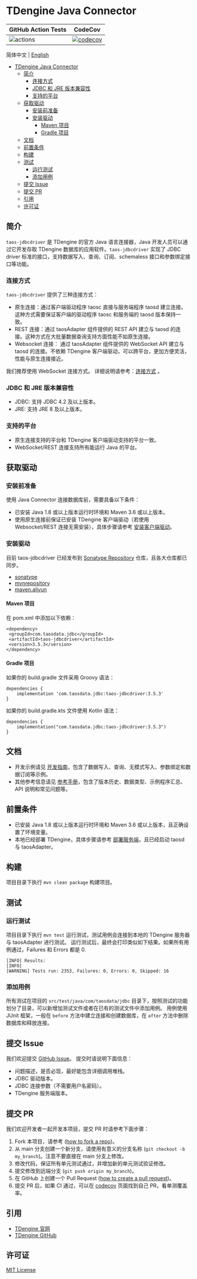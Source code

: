 # TDengine Java Connector

| GitHub Action Tests                                                                                  | CodeCov                                                                                                                                               |
| ---------------------------------------------------------------------------------------------------- | ----------------------------------------------------------------------------------------------------------------------------------------------------- |
| ![actions](https://github.com/taosdata/taos-connector-jdbc/actions/workflows/version3.yml/badge.svg) | [![codecov](https://codecov.io/gh/taosdata/taos-connector-jdbc/graph/badge.svg?token=GQRD9WCQ64)](https://codecov.io/gh/taosdata/taos-connector-jdbc) |


简体中文 | [English](./README.md)

- [TDengine Java Connector](#tdengine-java-connector)
  - [简介](#简介)
    - [连接方式](#连接方式)
    - [JDBC 和 JRE 版本兼容性](#jdbc-和-jre-版本兼容性)
    - [支持的平台](#支持的平台)
  - [获取驱动](#获取驱动)
    - [安装前准备](#安装前准备)
    - [安装驱动](#安装驱动)
      - [Maven 项目](#maven-项目)
      - [Gradle 项目](#gradle-项目)
  - [文档](#文档)
  - [前置条件](#前置条件)
  - [构建](#构建)
  - [测试](#测试)
    - [运行测试](#运行测试)
    - [添加用例](#添加用例)
  - [提交 Issue](#提交-issue)
  - [提交 PR](#提交-pr)
  - [引用](#引用)
  - [许可证](#许可证)


## 简介

`taos-jdbcdriver` 是 TDengine 的官方 Java 语言连接器，Java 开发人员可以通过它开发存取 TDengine 数据库的应用软件。`taos-jdbcdriver` 实现了 JDBC driver 标准的接口，支持数据写入、查询、订阅、schemaless 接口和参数绑定接口等功能。  

### 连接方式
`taos-jdbcdriver` 提供了三种连接方式：
- 原生连接：通过客户端驱动程序 taosc 直接与服务端程序 taosd 建立连接。这种方式需要保证客户端的驱动程序 taosc 和服务端的 taosd 版本保持一致。
- REST 连接：通过 taosAdapter 组件提供的 REST API 建立与 taosd 的连接。这种方式在大批量数据查询支持方面性能不如原生连接。
- Websocket 连接： 通过 taosAdapter 组件提供的 WebSocket API 建立与 taosd 的连接。不依赖 TDengine 客户端驱动，可以跨平台，更加方便灵活，性能与原生连接接近。  

我们推荐使用 WebSocket 连接方式。 详细说明请参考：[连接方式](https://docs.taosdata.com/develop/connect/#%E8%BF%9E%E6%8E%A5%E6%96%B9%E5%BC%8F) 。


### JDBC 和 JRE 版本兼容性
- JDBC: 支持 JDBC 4.2 及以上版本。
- JRE: 支持 JRE 8 及以上版本。

### 支持的平台
- 原生连接支持的平台和 TDengine 客户端驱动支持的平台一致。
- WebSocket/REST 连接支持所有能运行 Java 的平台。


## 获取驱动

### 安装前准备

使用 Java Connector 连接数据库前，需要具备以下条件：

- 已安装 Java 1.8 或以上版本运行时环境和 Maven 3.6 或以上版本。
- 使用原生连接前保证已安装 TDengine 客户端驱动（若使用 Websocket/REST 连接无需安装），具体步骤请参考 [安装客户端驱动](https://docs.taosdata.com/develop/connect/#%E5%AE%89%E8%A3%85%E5%AE%A2%E6%88%B7%E7%AB%AF%E9%A9%B1%E5%8A%A8-taosc)。

### 安装驱动

目前 taos-jdbcdriver 已经发布到 [Sonatype Repository](https://search.maven.org/artifact/com.taosdata.jdbc/taos-jdbcdriver) 仓库，且各大仓库都已同步。

- [sonatype](https://search.maven.org/artifact/com.taosdata.jdbc/taos-jdbcdriver)
- [mvnrepository](https://mvnrepository.com/artifact/com.taosdata.jdbc/taos-jdbcdriver)
- [maven.aliyun](https://maven.aliyun.com/mvn/search)

#### Maven 项目
在 pom.xml 中添加以下依赖：

```xml-dtd
<dependency>
 <groupId>com.taosdata.jdbc</groupId>
 <artifactId>taos-jdbcdriver</artifactId>
 <version>3.5.3</version>
</dependency>
```

#### Gradle 项目
如果你的 build.gradle 文件采用 Groovy 语法：
  ```xml-dtd
  dependencies {
      implementation 'com.taosdata.jdbc:taos-jdbcdriver:3.5.3'
  }
  ```

如果你的 build.gradle.kts 文件使用 Kotlin 语法：
  ```xml-dtd
  dependencies {
      implementation("com.taosdata.jdbc:taos-jdbcdriver:3.5.3")
  }
  ```

## 文档
- 开发示例请见 [开发指南](https://docs.taosdata.com/develop/)，包含了数据写入、查询、无模式写入、参数绑定和数据订阅等示例。
- 其他参考信息请见 [参考手册](https://docs.taosdata.com/reference/connector/java/)，包含了版本历史、数据类型、示例程序汇总、API 说明和常见问题等。


## 前置条件

- 已安装 Java 1.8 或以上版本运行时环境和 Maven 3.6 或以上版本，且正确设置了环境变量。
- 本地已经部署 TDengine，具体步骤请参考 [部署服务端](https://docs.taosdata.com/get-started/package/)，且已经启动 taosd 与 taosAdapter。

## 构建

项目目录下执行 `mvn clean package` 构建项目。

## 测试
### 运行测试
项目目录下执行 `mvn test` 运行测试，测试用例会连接到本地的 TDengine 服务器与 taosAdapter 进行测试。
运行测试后，最终会打印类似如下结果。如果所有用例通过，Failures 和 Errors 都是 0.
```
[INFO] Results:
[INFO] 
[WARNING] Tests run: 2353, Failures: 0, Errors: 0, Skipped: 16
```

### 添加用例
所有测试在项目的 `src/test/java/com/taosdata/jdbc` 目录下，按照测试的功能划分了目录，可以新增加测试文件或者在已有的测试文件中添加用例。
用例使用 JUnit 框架，一般在 `before` 方法中建立连接和创建数据库，在 `after` 方法中删除数据库和释放连接。

## 提交 Issue
我们欢迎提交 [GitHub Issue](https://github.com/taosdata/taos-connector-jdbc/issues/new?template=Blank+issue)。 提交时请说明下面信息：
- 问题描述，是否必现，最好能包含详细调用堆栈。
- JDBC 驱动版本。
- JDBC 连接参数（不需要用户名密码）。
- TDengine 服务端版本。

## 提交 PR
我们欢迎开发者一起开发本项目，提交 PR 时请参考下面步骤：
1. Fork 本项目，请参考 ([how to fork a repo](https://docs.github.com/en/get-started/quickstart/fork-a-repo))。
1. 从 main 分支创建一个新分支，请使用有意义的分支名称 (`git checkout -b my_branch`)。注意不要直接在 main 分支上修改。
1. 修改代码，保证所有单元测试通过，并增加新的单元测试验证修改。
1. 提交修改到远端分支 (`git push origin my_branch`)。
1. 在 GitHub 上创建一个 Pull Request ([how to create a pull request](https://docs.github.com/en/pull-requests/collaborating-with-pull-requests/proposing-changes-to-your-work-with-pull-requests/creating-a-pull-request))。
1. 提交 PR 后，如果 CI 通过，可以在 [codecov](https://app.codecov.io/gh/taosdata/taos-connector-jdbc/pulls) 页面找到自己 PR，看单测覆盖率。

## 引用

- [TDengine 官网](https://www.taosdata.com/)
- [TDengine GitHub](https://github.com/taosdata/TDengine)

## 许可证

[MIT License](./LICENSE)
